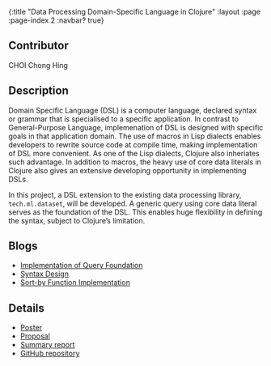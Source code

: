 {:title "Data Processing Domain-Specific Language in Clojure"
 :layout :page
 :page-index 2
 :navbar? true}

## Contributor
CHOI Chong Hing

## Description
Domain Specific Language (DSL) is a computer language, declared syntax or grammar that is specialised to a specific application. In contrast to General-Purpose Language, implemenation of DSL is designed with specific goals in that application domain. The use of macros in Lisp dialects enables developers to rewrite source code at compile time, making implementation of DSL more convenient. As one of the Lisp dialects, Clojure also inheriates such advantage. In addition to macros, the heavy use of core data literals in Clojure also gives an extensive developing opportunity in implementing DSLs.

In this project, a DSL extension to the existing data processing library, ```tech.ml.dataset```, will be developed. A generic query using core data literal serves as the foundation of the DSL. This enables huge flexibility in defining the syntax, subject to Clojure’s limitation.

## Blogs
- [Implementation of Query Foundation](/posts-output/2022-01-29-Blog-Post-CHOI-Chong-Hing/2022-01-29-Blog-Post-CHOI-Chong-Hing)
- [Syntax Design](/posts-output/2022-02-26-Blog-Post-CHOI-Chong-Hing/2022-02-26-Blog-Post-CHOI-Chong-Hing)
- [Sort-by Function Implementation](/posts-output/2022-03-12-Blog-Post-CHOI-Chong-Hing/2022-03-12-Blog-Post-CHOI-Chong-Hing)

## Details
- [Poster](/pdf/Poster-CHOI-Chong-Hing.pdf)
- [Proposal](/pdf/Proposal-CHOI-Chong-Hing.pdf)
- [Summary report](/pdf/Report-CHOI-Chong-Hing.pdf)
- [GitHub repository](https://github.com/clojure-finance/HKU-TDLEG-data-processing-DSL)